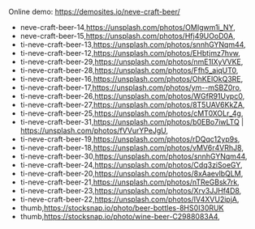 Online demo: https://demosites.io/neve-craft-beer/



- neve-craft-beer-14,https://unsplash.com/photos/OMIgwm1i_NY,
- neve-craft-beer-15,https://unsplash.com/photos/Hfj49UOoD0A,
- ti-neve-craft-beer-13,https://unsplash.com/photos/snnhGYNqm44,
- ti-neve-craft-beer-12,https://unsplash.com/photos/EHbtjmz7hvw,
- ti-neve-craft-beer-29,https://unsplash.com/photos/nmE1IXyVVKE,
- ti-neve-craft-beer-28,https://unsplash.com/photos/Ffh5_aiqUT0,
- ti-neve-craft-beer-16,https://unsplash.com/photos/OhKElOkQ3RE,
- ti-neve-craft-beer-17,https://unsplash.com/photos/ym--mSBZ0ro,
- ti-neve-craft-beer-26,https://unsplash.com/photos/WGfR91Uypc0,
- ti-neve-craft-beer-27,https://unsplash.com/photos/8T5UAV6KkZA,
- ti-neve-craft-beer-25,https://unsplash.com/photos/cMT0XOLr_4g,
- ti-neve-craft-beer-31,https://unsplash.com/photos/b0EBo7iwLTQ | https://unsplash.com/photos/fVVurYPeJgU,
- ti-neve-craft-beer-19,https://unsplash.com/photos/rDQqc12yp9s,
- ti-neve-craft-beer-18,https://unsplash.com/photos/vMV6r4VRhJ8,
- ti-neve-craft-beer-30,https://unsplash.com/photos/snnhGYNqm44,
- ti-neve-craft-beer-24,https://unsplash.com/photos/Cdq3ziSoeGY,
- ti-neve-craft-beer-20,https://unsplash.com/photos/8xAaevlbQLM,
- ti-neve-craft-beer-21,https://unsplash.com/photos/nTReGBsk7rk,
- ti-neve-craft-beer-23,https://unsplash.com/photos/Xrv3JJHf4D8,
- ti-neve-craft-beer-22,https://unsplash.com/photos/IV4XVU2ipjA,
- thumb,https://stocksnap.io/photo/beer-bottles-8HS0I30RUK
- thumb,https://stocksnap.io/photo/wine-beer-C2988083A4,